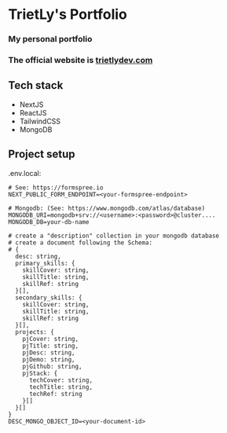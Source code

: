 # TrietLy's Portfolio

### My personal portfolio

### The official website is [trietlydev.com](https://trietlydev.com/)

## Tech stack

-   NextJS
-   ReactJS
-   TailwindCSS
-   MongoDB

## Project setup

.env.local:

```
# See: https://formspree.io
NEXT_PUBLIC_FORM_ENDPOINT=<your-formspree-endpoint>

# Mongodb: (See: https://www.mongodb.com/atlas/database)
MONGODB_URI=mongodb+srv://<username>:<password>@cluster....
MONGODB_DB=your-db-name

# create a "description" collection in your mongodb database
# create a document following the Schema:
# {
  desc: string,
  primary_skills: {
    skillCover: string,
    skillTitle: string,
    skillRef: string
  }[],
  secondary_skills: {
    skillCover: string,
    skillTitle: string,
    skillRef: string
  }[],
  projects: {
    pjCover: string,
    pjTitle: string,
    pjDesc: string,
    pjDemo: string,
    pjGithub: string,
    pjStack: {
      techCover: string,
      techTitle: string,
      techRef: string
    }[]
  }[]
}
DESC_MONGO_OBJECT_ID=<your-document-id>

```
